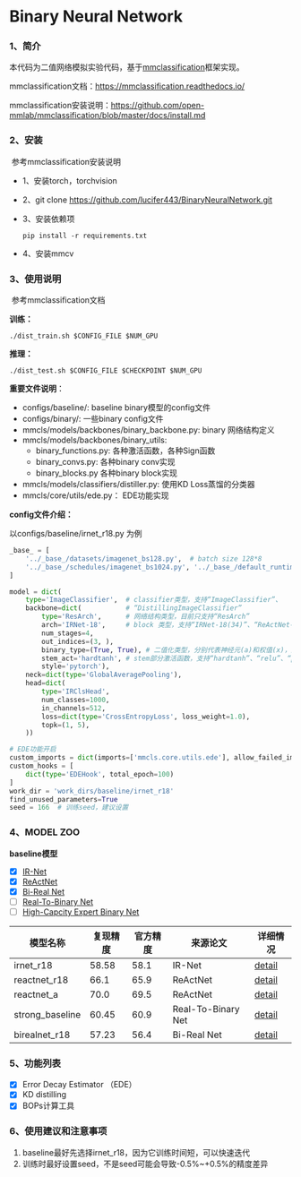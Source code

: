# Binary Neural Network

### 1、简介

本代码为二值网络模拟实验代码，基于[mmclassification](https://github.com/open-mmlab/mmclassification)框架实现。

mmclassification文档：https://mmclassification.readthedocs.io/

mmclassification安装说明：https://github.com/open-mmlab/mmclassification/blob/master/docs/install.md

### 2、安装

​	参考mmclassification安装说明

* 1、安装torch，torchvision

* 2、git clone https://github.com/lucifer443/BinaryNeuralNetwork.git

* 3、安装依赖项

  ```
  pip install -r requirements.txt
  ```

* 4、安装mmcv

### 3、使用说明

​	参考mmclassification文档

**训练：**

```
./dist_train.sh $CONFIG_FILE $NUM_GPU
```

**推理：**

```
./dist_test.sh $CONFIG_FILE $CHECKPOINT $NUM_GPU
```

**重要文件说明**：

* configs/baseline/: baseline binary模型的config文件
* configs/binary/: 一些binary config文件
* mmcls/models/backbones/binary_backbone.py: binary 网络结构定义
* mmcls/models/backbones/binary_utils:
  * binary_functions.py: 各种激活函数，各种Sign函数
  * binary_convs.py: 各种binary conv实现
  * binary_blocks.py 各种binary block实现
* mmcls/models/classifiers/distiller.py: 使用KD Loss蒸馏的分类器
* mmcls/core/utils/ede.py： EDE功能实现

**config文件介绍：**

以configs/baseline/irnet_r18.py 为例

```python
_base_ = [
    '../_base_/datasets/imagenet_bs128.py',  # batch size 128*8
    '../_base_/schedules/imagenet_bs1024.py', '../_base_/default_runtime.py'
]

model = dict(
    type='ImageClassifier',  # classifier类型，支持“ImageClassifier”、
    backbone=dict(           # “DistillingImageClassifier”
        type='ResArch',      # 网络结构类型，目前只支持“ResArch”
        arch='IRNet-18',     # block 类型，支持“IRNet-18(34)”、“ReActNet-18(34)”
        num_stages=4,
        out_indices=(3, ),
        binary_type=(True, True), # 二值化类型，分别代表神经元(a)和权值(x)，默认全为True
        stem_act='hardtanh', # stem部分激活函数，支持“hardtanh”、“relu”、“prelu”和None
        style='pytorch'),
    neck=dict(type='GlobalAveragePooling'),
    head=dict(
        type='IRClsHead',
        num_classes=1000,
        in_channels=512,
        loss=dict(type='CrossEntropyLoss', loss_weight=1.0),
        topk=(1, 5),
    ))

# EDE功能开启
custom_imports = dict(imports=['mmcls.core.utils.ede'], allow_failed_imports=False)
custom_hooks = [
    dict(type='EDEHook', total_epoch=100)
]
work_dir = 'work_dirs/baseline/irnet_r18'
find_unused_parameters=True
seed = 166  # 训练seed，建议设置
```

### 4、MODEL ZOO

**baseline模型**

- [x] [IR-Net](https://arxiv.org/abs/1909.10788)
- [x] [ReActNet](https://arxiv.org/abs/2003.03488)
- [x] [Bi-Real Net](https://arxiv.org/abs/1808.00278)
- [ ] [Real-To-Binary Net](https://arxiv.org/abs/2003.11535)
- [ ] [High-Capcity Expert Binary Net](https://arxiv.org/abs/2010.03558)

| 模型名称        | 复现精度 | 官方精度 | 来源论文           | 详细情况                         |
| --------------- | -------- | -------- | ------------------ | -------------------------------- |
| irnet_r18       | 58.58    | 58.1     | IR-Net             | [detail](configs/baseline/irnet)       |
| reactnet_r18    | 66.1     | 65.9     | ReActNet           | [detail](configs/baseline/reactnet)    |
| reactnet_a      | 70.0     | 69.5     | ReActNet           | [detail](configs/baseline/reactnet)    |
| strong_baseline | 60.45    | 60.9     | Real-To-Binary Net | [detail](configs/baseline/real2binary) |
| birealnet_r18   | 57.23    | 56.4     | Bi-Real Net        | [detail](configs/baseline/birealnet) |



### 5、功能列表

- [x] Error Decay Estimator  （EDE）
- [x] KD distilling
- [x] BOPs计算工具

### 6、使用建议和注意事项

1. baseline最好先选择irnet_r18，因为它训练时间短，可以快速迭代
2. 训练时最好设置seed，不是seed可能会导致-0.5%~+0.5%的精度差异

